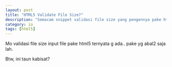 ```yaml
---
layout: post
title: "HTML5 Validate File Size?"
description: "Semacam snippet validasi file size yang pengennya pake html5"
category: io
tags: [html5]
---
```


Mo validasi file size input file pake html5 ternyata g ada.. pake yg abal2 saja lah.


<script src="https://gist.github.com/gizipp/3216fac7262a5cebd23b31c0b9125f9b.js"></script>

Btw, ini taun kabisat?
